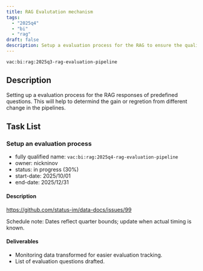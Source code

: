 ```yaml
---
title: RAG Evalutation mechanism
tags:
  - "2025q4"
  - "bi"
  - "rag"
draft: false
description: Setup a evaluation process for the RAG to ensure the quality of result.
---
```


`vac:bi:rag:2025q3-rag-evaluation-pipeline`

## Description

Setting up a evaluation process for the RAG responses of predefined questions. This will help to determind the gain or regretion from different change in the pipelines.

## Task List

### Setup an evaluation process

* fully qualified name: `vac:bi:rag:2025q4-rag-evaluation-pipeline`
* owner: nickninov
* status: in progress (30%)
* start-date: 2025/10/01
* end-date: 2025/12/31

#### Description

https://github.com/status-im/data-docs/issues/99

Schedule note: Dates reflect quarter bounds; update when actual timing is known.
#### Deliverables

- Monitoring data transformed for easier evaluation tracking.
- List of evaluation questions drafted.
